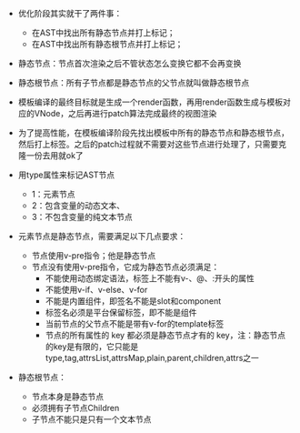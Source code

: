 - 优化阶段其实就干了两件事：
  - 在AST中找出所有静态节点并打上标记；
  - 在AST中找出所有静态根节点并打上标记；

- 静态节点：节点首次渲染之后不管状态怎么变换它都不会再变换
- 静态根节点：所有子节点都是静态节点的父节点就叫做静态根节点

- 模板编译的最终目标就是生成一个render函数，再用render函数生成与模板对应的VNode，之后再进行patch算法完成最终的视图渲染

- 为了提高性能，在模板编译阶段先找出模板中所有的静态节点和静态根节点，然后打上标签。之后的patch过程就不需要对这些节点进行处理了，只需要克隆一份去用就ok了

- 用type属性来标记AST节点
  - 1：元素节点
  - 2：包含变量的动态文本、
  - 3：不包含变量的纯文本节点


- 元素节点是静态节点，需要满足以下几点要求：
  - 节点使用v-pre指令；他是静态节点
  - 节点没有使用v-pre指令，它成为静态节点必须满足：
    - 不能使用动态绑定语法，标签上不能有v-、@、:开头的属性
    - 不能使用v-if、v-else、v-for
    - 不能是内置组件，即签名不能是slot和component
    - 标签名必须是平台保留标签，即不能是组件
    - 当前节点的父节点不能是带有v-for的template标签
    - 节点的所有属性的 key 都必须是静态节点才有的 key，注：静态节点的key是有限的，它只能是type,tag,attrsList,attrsMap,plain,parent,children,attrs之一

- 静态根节点：
  - 节点本身是静态节点
  - 必须拥有子节点Children
  - 子节点不能只是只有一个文本节点